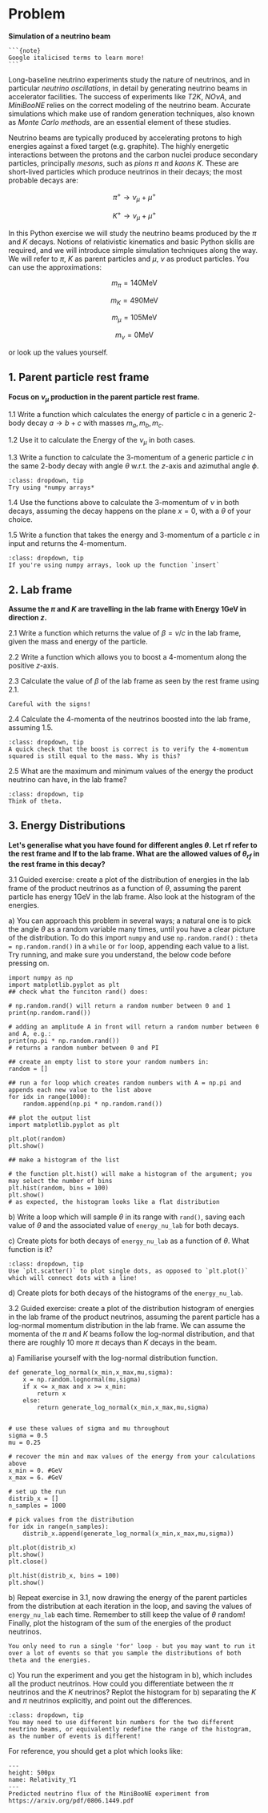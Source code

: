 # Problem

**Simulation of a neutrino beam**

````{margin}
```{note}
Google italicised terms to learn more!
```
````

Long-baseline neutrino experiments study the nature of neutrinos, and in particular *neutrino oscillations*, in detail by generating neutrino beams in accelerator facilities. The success of experiments like *T2K*, *NO$\nu$A*, and *MiniBooNE* relies on the correct modeling of the neutrino beam. Accurate simulations which make use of random generation techniques, also known as *Monte Carlo methods*, are an essential element of these studies. 

Neutrino beams are typically produced by accelerating protons to high energies against a fixed target (e.g. graphite). The highly energetic interactions between the protons and the carbon nuclei produce secondary particles, principally *mesons*, such as *pions* $\pi$ and *kaons* $K$. These are short-lived particles which produce neutrinos in their decays; the most probable decays are:

$$ \pi^+ \rightarrow \nu_\mu + \mu^+ $$

$$ K^+ \rightarrow \nu_\mu + \mu^+ $$

In this Python exercise we will study the neutrino beams produced by the $\pi$ and $K$ decays. Notions of relativistic kinematics and basic Python skills are required, and we will introduce simple simulation techniques along the way. We will refer to $\pi$, $K$ as parent particles and $\mu$, $\nu$ as product particles. You can use the approximations:

$$ m_\pi = 140\mathrm{MeV} $$

$$ m_K = 490\mathrm{MeV} $$

$$ m_\mu = 105\mathrm{MeV} $$

$$ m_\nu = 0\mathrm{MeV} $$

or look up the values yourself. 

## 1. Parent particle rest frame

**Focus on $\nu_\mu$ production in the parent particle rest frame.**

1.1 Write a function which calculates the energy of particle c in a generic 2-body decay $a \rightarrow b + c$ with masses $m_a, m_b, m_c.$

1.2 Use it to calculate the Energy of the $\nu_\mu$ in both cases.

1.3 Write a function to calculate the 3-momentum of a generic particle $c$ in the same 2-body decay with angle $\theta$ w.r.t. the $z$-axis and azimuthal angle $\phi$.

```{admonition} Hint
:class: dropdown, tip
Try using *numpy arrays*
```

1.4 Use the functions above to calculate the 3-momentum of $\nu$ in both decays, assuming the decay happens on the plane $x = 0$, with a $\theta$ of your choice.

1.5 Write a function that takes the energy and 3-momentum of a particle $c$ in input and returns the 4-momentum.

```{admonition} Hint
:class: dropdown, tip
If you're using numpy arrays, look up the function `insert`
```

## 2. Lab frame

**Assume the $\pi$ and $K$ are travelling in the lab frame with Energy 1GeV in direction $z$.**

2.1 Write a function which returns the value of $\beta = v/c$ in the lab frame, given the mass and energy of the particle.

2.2 Write a function which allows you to boost a 4-momentum along the positive $z$-axis.

2.3  Calculate the value of $\beta$ of the lab frame as seen by the rest frame using 2.1.

```{note}
Careful with the signs!
```

2.4 Calculate the 4-momenta of the neutrinos boosted into the lab frame, assuming 1.5.

```{admonition} Hint
:class: dropdown, tip
A quick check that the boost is correct is to verify the 4-momentum squared is still equal to the mass. Why is this?
```

2.5 What are the maximum and minimum values of the energy the product neutrino can have, in the lab frame? 

```{admonition} Hint
:class: dropdown, tip
Think of theta.
```

## 3. Energy Distributions

**Let's generalise what you have found for different angles $\theta$. Let rf refer to the rest frame and lf to the lab frame. What are the allowed values of $\theta_{rf}$ in the rest frame in this decay?**

3.1 Guided exercise: create a plot of the distribution of energies in the lab frame of the product neutrinos as a function of $\theta$, assuming the parent particle has energy 1GeV in the lab frame. Also look at the histogram of the energies.

a) You can approach this problem in several ways; a natural one is to pick the angle $\theta$ as a random variable many times, until you have a clear picture of the distribution. To do this import `numpy` and use `np.random.rand()` : `theta = np.random.rand()` in a `while` or `for` loop, appending each value to a list. Try running, and make sure you understand, the below code before pressing on. 

```{code-block} python
import numpy as np
import matplotlib.pyplot as plt
## check what the funciton rand() does:

# np.random.rand() will return a random number between 0 and 1
print(np.random.rand())

# adding an amplitude A in front will return a random number between 0 and A, e.g.: 
print(np.pi * np.random.rand())
# returns a random number between 0 and PI

## create an empty list to store your random numbers in:
random = []

## run a for loop which creates random numbers with A = np.pi and appends each new value to the list above
for idx in range(1000):
    random.append(np.pi * np.random.rand())

## plot the output list
import matplotlib.pyplot as plt

plt.plot(random)
plt.show()

## make a histogram of the list

# the function plt.hist() will make a histogram of the argument; you may select the number of bins
plt.hist(random, bins = 100)
plt.show()
# as expected, the histogram looks like a flat distribution
```

b) Write a loop which will sample $\theta$ in its range with `rand()`, saving each value of $\theta$ and the associated value of `energy_nu_lab` for both decays.

c) Create plots for both decays of `energy_nu_lab` as a function of $\theta$. What function is it? 

```{admonition} Hint
:class: dropdown, tip
Use `plt.scatter()` to plot single dots, as opposed to `plt.plot()` which will connect dots with a line!
```

d) Create plots for both decays of the histograms of the `energy_nu_lab`.

3.2 Guided exercise: create a plot of the distribution histogram of energies in the lab frame of the product neutrinos, assuming the parent particle has a log-normal momentum distribution in the lab frame. We can assume the momenta of the $\pi$ and $K$ beams follow the log-normal distribution, and that there are roughly 10 more $\pi$ decays than $K$ decays in the beam. 

a) Familiarise yourself with the log-normal distribution function.

```{code-block} python
def generate_log_normal(x_min,x_max,mu,sigma):
    x = np.random.lognormal(mu,sigma)
    if x <= x_max and x >= x_min:
        return x
    else:
        return generate_log_normal(x_min,x_max,mu,sigma)


# use these values of sigma and mu throughout
sigma = 0.5
mu = 0.25

# recover the min and max values of the energy from your calculations above
x_min = 0. #GeV
x_max = 6. #GeV

# set up the run
distrib_x = []
n_samples = 1000

# pick values from the distribution
for idx in range(n_samples):
    distrib_x.append(generate_log_normal(x_min,x_max,mu,sigma))
    
plt.plot(distrib_x)
plt.show()
plt.close()

plt.hist(distrib_x, bins = 100)
plt.show()
```

b) Repeat exercise in 3.1, now drawing the energy of the parent particles from the distribution at each iteration in the loop, and saving the values of `energy_nu_lab` each time. Remember to still keep the value of $\theta$ random! Finally, plot the histogram of the sum of the energies of the product neutrinos. 

```{note}
You only need to run a single 'for' loop - but you may want to run it over a lot of events so that you sample the distributions of both theta and the energies.
```

c) You run the experiment and you get the histogram in b), which includes all the product neutrinos. How could you differentiate between the $\pi$ neutrinos and the $K$ neutrinos? Replot the histogram for b) separating the $K$ and $\pi$ neutrinos explicitly, and point out the differences.

```{admonition} Hint
:class: dropdown, tip
You may need to use different bin numbers for the two different neutrino beams, or equivalently redefine the range of the histogram, as the number of events is different!
```

For reference, you should get a plot which looks like:

```{figure} images/Relativity_Y1.jpg
---
height: 500px
name: Relativity_Y1
---
Predicted neutrino flux of the MiniBooNE experiment from https://arxiv.org/pdf/0806.1449.pdf
```
